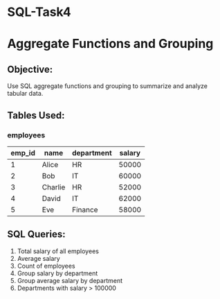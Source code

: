# SQL-Task4
# Aggregate Functions and Grouping
## Objective:
Use SQL aggregate functions and grouping to summarize and analyze tabular data.
## Tables Used:
### employees
| emp_id | name    | department | salary |
|--------|---------|------------|--------|
| 1      | Alice   | HR         | 50000  |
| 2      | Bob     | IT         | 60000  |
| 3      | Charlie | HR         | 52000  |
| 4      | David   | IT         | 62000  |
| 5      | Eve     | Finance    | 58000  |
## SQL Queries:
1. Total salary of all employees
2. Average salary
3. Count of employees
4. Group salary by department
5. Group average salary by department
6. Departments with salary > 100000

